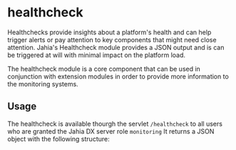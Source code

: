 # healthcheck

Healthchecks provide insights about a platform's health and can help trigger alerts or pay attention to key components that might need close attention. Jahia's Healthcheck module provides a JSON output and is can be triggered at will with minimal impact on the platform load.

The healthcheck module is a core component that can be used in conjunction with extension modules in order to provide more information to the monitoring systems.

## Usage

The healthcheck is available thourgh the servlet `/healthcheck` to all users who are granted the Jahia DX server role `monitoring`
It returns a JSON object with the following structure:

